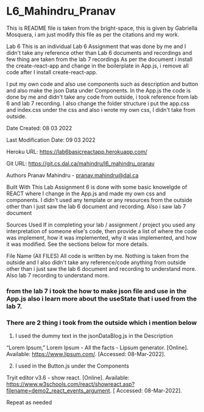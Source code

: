# L6_Mahindru_Pranav

This is README file is taken from the bright-space, this is given by Gabriella Mosquera, i am just modify this file as per the citations and my work.

Lab 6
This is an individual Lab 6 Assignment that was done by me and I didn't take any reference other than Lab 6 documents and recordings and few thing are taken from the lab 7 recordings
As per the document i install the create-react-app and change in the boilerplate in App.js, i remove all code after I install create-react-app. 

I put my own code and also use components such as description and button and also make the json Data under Components. 
In the App.js the code is done by me and didn't take any code from outside, i took reference from lab 6 and lab 7 recording. 
I also change the folder structure i put the app.css and index.css under the css and also i wrote my own css, I didn't take from outside.

Date Created: 08 03 2022

Last Modification Date: 09 03 2022

Heroku URL: https://lab6basicreactapp.herokuapp.com/

Git URL: https://git.cs.dal.ca/mahindru/l6_mahindru_pranav

Authors
Pranav Mahindru - pranav.mahindru@dal.ca

Built With
This Lab Assignment 6 is done with some basic knowelgde of REACT where I change in the App.js and made my own css and components. I didn't used any template or any resources from the outside other than i just saw the lab 6 document and recording. Also i saw lab 7 document

Sources Used
If in completing your lab / assignment / project you used any interpretation of someone else's code, then provide a list of where the code was implement, how it was implemented, why it was implemented, and how it was modified. See the sections below for more details.

File Name (All FILES)
All code is written by me. Nothing is taken from the outside and I also didn't take any reference/code anything from outside other than i just saw the lab 6 document and recording to understand more. Also lab 7 recording to understand more.

### from the lab 7 i took the how to make json file and use in the App.js also i learn more about the useState that i used from the lab 7.

### There are 2 thing i took from the outside which i mention below 

1. <!-- i used the dummy text from  --> I used the dummy text in the jsonDataBlog.js in the Description

“Lorem Ipsum,” Lorem Ipsum - All the facts - Lipsum generator. 
[Online]. Available: https://www.lipsum.com/. 
[Accessed: 08-Mar-2022]. 

2. <!-- the given is used to reference for the function in the button.js --> I used in the Button.js under the Components

Tryit editor v3.6 - show react. [Online]. 
Available: https://www.w3schools.com/react/showreact.asp?filename=demo2_react_events_argument. [
Accessed: 08-Mar-2022]. 

Repeat as needed